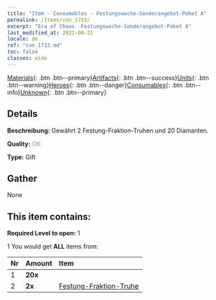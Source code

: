 ```yaml
---
title: "Item - Consumables - Festungswoche-​Sonderangebot-​Paket A"
permalink: /Items/con_1733/
excerpt: "Era of Chaos  Festungswoche-​Sonderangebot-​Paket A"
last_modified_at: 2021-04-21
locale: de
ref: "con_1733.md"
toc: false
classes: wide
---
```

 [Materials](/de/Items/){: .btn .btn--primary}[Artifacts](/de/Items/Artifacts/){: .btn .btn--success}[Units](/de/Items/Units/){: .btn .btn--warning}[Heroes](/de/Items/Heroes/){: .btn .btn--danger}[Consumables](/de/Items/Consumables/){: .btn .btn--info}[Unknown](/de/Items/Unknown/){: .btn .btn--primary}

## Details
 **Beschreibung:** Gewährt 2 Festung-Fraktion-Truhen und 20 Diamanten.

 **Quality:** <span style="color: #DA70D6">OK</span>

 **Type:** Gift

## Gather

  None

## This item contains:

 **Required Level to open:** 1

 1 You would get **ALL** items  from:

  | Nr | Amount |     Item    |
  |:---|:-------|:------------|
  | 1 |  **20x** | <i class="fas fa-gem"/> |  | 
  | 2 |  **2x** | [Festung-Fraktion-Truhe](/de/Items/con_1277/) |  | 

